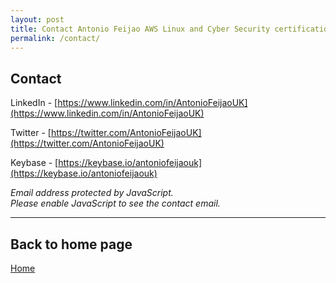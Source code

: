 ```yaml
---
layout: post
title: Contact Antonio Feijao AWS Linux and Cyber Security certifications
permalink: /contact/
---
```


## Contact

LinkedIn - [https://www.linkedin.com/in/AntonioFeijaoUK](https://www.linkedin.com/in/AntonioFeijaoUK)

Twitter - [https://twitter.com/AntonioFeijaoUK](https://twitter.com/AntonioFeijaoUK)

Keybase - [https://keybase.io/antoniofeijaouk](https://keybase.io/antoniofeijaouk)

<div id="emailHERE"></div>

<script TYPE="text/javascript">
    <!-- 
    // protected email script by Joe Maller
    // JavaScripts available at http://www.joemaller.com
    // this script is free to use and distribute
    // but please credit me and/or link to my site

    emailE='gmail.com'
    emailE=('antoniofeijao' + '@' + emailE)
    //document.write('<A href="mailto:' + emailE + '">' + emailE + '</a>');

    var myDiv = document.getElementById("emailHERE");
    myDiv.innerHTML = ("Email - " + '<A href="mailto:' + emailE + '">' + emailE + '</a>');

     //-->
</script>
<noscript>
    <em>Email address protected by JavaScript.<BR>
    Please enable JavaScript to see the contact email.</em>
</noscript>

    
----

## Back to home page

[Home](/)
